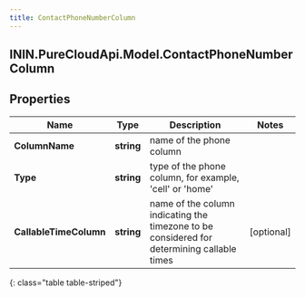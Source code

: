 ```yaml
---
title: ContactPhoneNumberColumn
---
```

## ININ.PureCloudApi.Model.ContactPhoneNumberColumn

## Properties

|Name | Type | Description | Notes|
|------------ | ------------- | ------------- | -------------|
| **ColumnName** | **string** | name of the phone column | |
| **Type** | **string** | type of the phone column, for example, &#39;cell&#39; or &#39;home&#39; | |
| **CallableTimeColumn** | **string** | name of the column indicating the timezone to be considered for determining callable times | [optional] |
{: class="table table-striped"}


